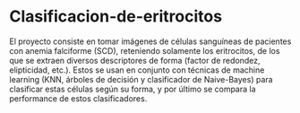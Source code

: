 # Clasificacion-de-eritrocitos
El proyecto consiste en tomar imágenes de células sanguíneas de pacientes con anemia falciforme (SCD), reteniendo solamente los eritrocitos, de los que se extraen diversos descriptores de forma (factor de redondez, elipticidad, etc.).
Estos se usan en conjunto con técnicas de machine learning (KNN, árboles de decisión y clasificador de Naive-Bayes) para clasificar estas células según su forma, y por último se compara la performance de estos clasificadores.
